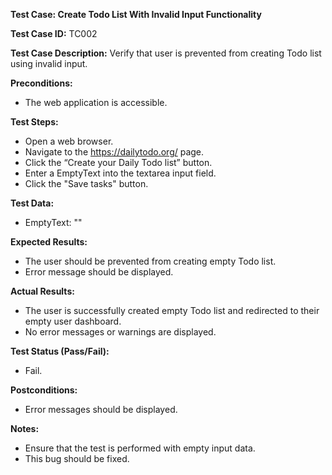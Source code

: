 ﻿**Test Case: Create Todo List With Invalid Input Functionality** 

**Test Case ID:** TC002

**Test Case Description:** Verify that user is prevented from creating Todo list using invalid input.

**Preconditions:**

- The web application is accessible.

**Test Steps:**

- Open a web browser.
- Navigate to the <https://dailytodo.org/> page.
- Click the “Create your Daily Todo list” button.
- Enter a EmptyText into the textarea input field.
- Click the "Save tasks" button.

**Test Data:**

- EmptyText: ""

**Expected Results:**

- The user should be prevented from creating empty Todo list.
- Error message should be displayed.

**Actual Results:**

- The user is successfully created empty Todo list and redirected to their empty user dashboard. 
- No error messages or warnings are displayed.

**Test Status (Pass/Fail):**

- Fail.

**Postconditions:**

- Error messages should be displayed.

**Notes:**

- Ensure that the test is performed with empty input data.
- This bug should be fixed.
